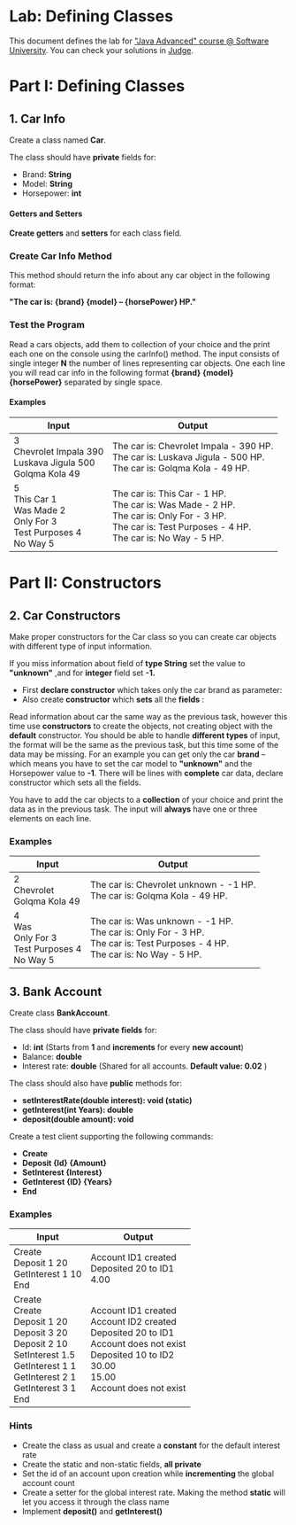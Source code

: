 # Lab: Defining Classes

This document defines the lab for [&quot;Java Advanced&quot; course @ Software University](https://softuni.bg/modules/59/java-advanced). You can check your solutions in [Judge](https://judge.softuni.bg/Contests/1517/Defining-Classes-Lab).

# Part I: Defining Classes

## 1. Car Info

Create a class named **Car**.

The class should have **private** fields for:

- Brand: **String**
- Model: **String**
- Horsepower: **int**

#### Getters and Setters

**Create getters** and **setters** for each class field.

### Create Car Info Method

This method should return the info about any car object in the following format:

**&quot;The car is: {brand} {model} – {horsePower} HP.&quot;**

### Test the Program

Read a cars objects, add them to collection of your choice and the print each one on the console using the carInfo() method. The input consists of single integer **N** the number of lines representing car objects. One each line you will read car info in the following format **{brand} {model} {horsePower}** separated by single space.

#### Examples

| Input | Output |
|-|-|
| 3<br>Chevrolet Impala 390<br>Luskava Jigula 500<br>Golqma Kola 49 | The car is: Chevrolet Impala - 390 HP.<br>The car is: Luskava Jigula - 500 HP.<br>The car is: Golqma Kola - 49 HP. |
| 5<br>This Car 1<br>Was Made 2<br>Only For 3<br>Test Purposes 4<br>No Way 5 | The car is: This Car - 1 HP.<br>The car is: Was Made - 2 HP.<br>The car is: Only For - 3 HP.<br>The car is: Test Purposes - 4 HP.<br>The car is: No Way - 5 HP. |

# Part II: Constructors

## 2. Car Constructors

Make proper constructors for the Car class so you can create car objects with different type of input information.

If you miss information about field of **type String** set the value to **&quot;unknown&quot;** ,and for **integer** field set **-1.**

- First **declare constructor** which takes only the car brand as parameter:
- Also create **constructor** which **sets** all the **fields** :

Read information about car the same way as the previous task, however this time use **constructors** to create the objects, not creating object with the **default** constructor. You should be able to handle **different types** of input, the format will be the same as the previous task, but this time some of the data may be missing. For an example you can get only the car **brand** – which means you have to set the car model to **&quot;unknown&quot;** and the Horsepower value to **-1**. There will be lines with **complete** car data, declare constructor which sets all the fields.

You have to add the car objects to a **collection** of your choice and print the data as in the previous task. The input will **always** have one or three elements on each line.

### Examples

| Input | Output |
|-|-|
| 2<br>Chevrolet<br>Golqma Kola 49 | The car is: Chevrolet unknown - -1 HP.<br>The car is: Golqma Kola - 49 HP. |
| 4<br>Was<br>Only For 3<br>Test Purposes 4<br>No Way 5 | The car is: Was unknown - -1 HP.<br>The car is: Only For - 3 HP.<br>The car is: Test Purposes - 4 HP.<br>The car is: No Way - 5 HP. |

## 3. Bank Account

Create class **BankAccount**.

The class should have **private fields** for:

- Id: **int** (Starts from **1** and **increments** for every **new account**)
- Balance: **double**
- Interest rate: **double** (Shared for all accounts. **Default value: 0.02** )

The class should also have **public** methods for:

- **setInterestRate(double interest): void (static)**
- **getInterest(int Years): double**
- **deposit(double amount): void**

Create a test client supporting the following commands:

- **Create**
- **Deposit {Id} {Amount}**
- **SetInterest {Interest}**
- **GetInterest {ID} {Years}**
- **End**

### Examples

| Input | Output |
|-|-|
| Create<br>Deposit 1 20<br>GetInterest 1 10<br>End | Account ID1 created<br>Deposited 20 to ID1<br>4.00 |
| Create<br>Create<br>Deposit 1 20<br>Deposit 3 20<br>Deposit 2 10<br>SetInterest 1.5<br>GetInterest 1 1<br>GetInterest 2 1<br>GetInterest 3 1<br>End | Account ID1 created<br>Account ID2 created<br>Deposited 20 to ID1<br>Account does not exist<br>Deposited 10 to ID2<br>30.00<br>15.00<br>Account does not exist |

### Hints

- Create the class as usual and create a **constant** for the default interest rate
- Create the static and non-static fields, **all private**
- Set the id of an account upon creation while **incrementing** the global account count
- Create a setter for the global interest rate. Making the method **static** will let you access it through the class name
- Implement **deposit()** and **getInterest()**

